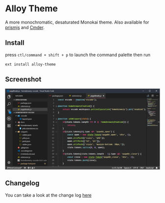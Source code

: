 # Alloy Theme

A more monochromatic, desaturated Monokai theme. Also available for [prismjs](https://github.com/OfficerHalf/alloy-theme-prismjs) and [Cmder](https://gist.github.com/OfficerHalf/15e58676b29dfde1a85a2945799e66b4).

## Install

press `ctl/command + shift + p` to launch the command palette then run
```
ext install alloy-theme
```

## Screenshot
![Theme Screenshot](doc/Screenshot1.png)

## Changelog
You can take a look at the change log [here](CHANGELOG.md)
